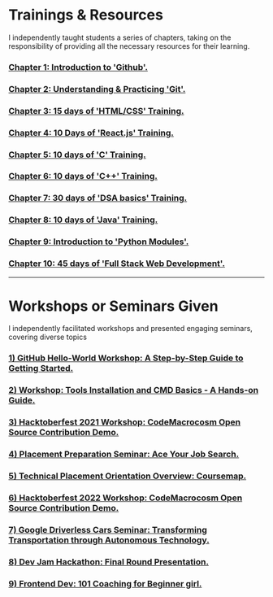  <h1> Trainings & Resources </h1>
 
I independently taught students a series of chapters, taking on the responsibility of providing all the necessary resources for their learning.


 ### [  Chapter 1: Introduction to 'Github'. ](https://github.com/CodeMacrocosm/Github-BOOK) 
 ### [  Chapter 2: Understanding & Practicing 'Git'. ](https://github.com/CodeMacrocosm/git-BOOK) 
 ### [  Chapter 3: 15 days of 'HTML/CSS' Training. ](https://github.com/CodeMacrocosm/HTMLCSS-BOOK) 
 ### [  Chapter 4: 10 Days of 'React.js' Training. ](https://github.com/CodeMacrocosm/react.js-BOOK) 
 ### [  Chapter 5: 10 days of 'C' Training. ](https://github.com/CodeMacrocosm/C-BOOK) 
 ### [  Chapter 6: 10 days of 'C++' Training. ](https://github.com/CodeMacrocosm/CPP-BOOK) 
 ### [  Chapter 7: 30 days of 'DSA basics' Training. ](https://github.com/CodeMacrocosm/DSA-BOOK) 
 ### [  Chapter 8: 10 days of 'Java' Training. ](https://github.com/CodeMacrocosm/JAVA-BOOK) 
 ### [  Chapter 9: Introduction to 'Python Modules'. ](https://github.com/CodeMacrocosm/py_modules-BOOK) 
 ### [  Chapter 10: 45 days of 'Full Stack Web Development'. ](https://github.com/CodeMacrocosm/WEBD-BOOK) 

---

 <h1> Workshops or Seminars Given </h1>
 I independently facilitated workshops and presented engaging seminars, covering diverse topics
 
  ### [  1) GitHub Hello-World Workshop: A Step-by-Step Guide to Getting Started.  ](https://github.com/CodeMacrocosm/Github-BOOK) 
   ### [  2) Workshop: Tools Installation and CMD Basics - A Hands-on Guide. ](https://github.com/CodeMacrocosm/Github-BOOK) 
   ### [  3) Hacktoberfest 2021 Workshop: CodeMacrocosm Open Source Contribution Demo.](https://github.com/CodeMacrocosm/Github-BOOK) 
   ### [  4) Placement Preparation Seminar: Ace Your Job Search. ](https://github.com/CodeMacrocosm/Github-BOOK) 
   ### [  5) Technical Placement Orientation Overview: Coursemap. ](https://github.com/CodeMacrocosm/Github-BOOK) 
   ### [  6) Hacktoberfest 2022 Workshop: CodeMacrocosm Open Source Contribution Demo.](https://github.com/CodeMacrocosm/Github-BOOK)
   ### [  7) Google Driverless Cars Seminar: Transforming Transportation through Autonomous Technology.](https://github.com/CodeMacrocosm/Github-BOOK)
   ### [  8) Dev Jam Hackathon: Final Round Presentation.](https://github.com/CodeMacrocosm/Github-BOOK)
   ### [  9) Frontend Dev: 101 Coaching for Beginner girl.](https://github.com/CodeMacrocosm/Github-BOOK)
